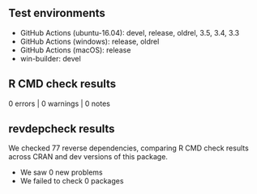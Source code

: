 ## Test environments

* GitHub Actions (ubuntu-16.04): devel, release, oldrel, 3.5, 3.4, 3.3
* GitHub Actions (windows): release, oldrel
* GitHub Actions (macOS): release
* win-builder: devel

## R CMD check results

0 errors | 0 warnings | 0 notes

## revdepcheck results

We checked 77 reverse dependencies, comparing R CMD check results across CRAN and dev versions of this package.

 * We saw 0 new problems
 * We failed to check 0 packages

